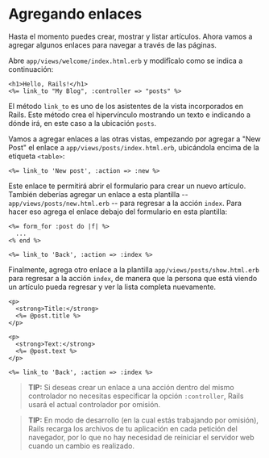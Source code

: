 Agregando enlaces
=================

Hasta el momento puedes crear, mostrar y listar artículos. Ahora vamos a agregar
algunos enlaces para navegar a través de las páginas.

Abre `app/views/welcome/index.html.erb` y modifîcalo como se indica a continuación:

```html+erb
<h1>Hello, Rails!</h1>
<%= link_to "My Blog", :controller => "posts" %>
```

El método `link_to` es uno de los asistentes de la vista incorporados en Rails.
Este método crea el hipervínculo mostrando un texto e indicando a dónde irá, en
este caso a la ubicación `posts`.

Vamos a agregar enlaces a las otras vistas, empezando por agregar a "New Post" el enlace a
`app/views/posts/index.html.erb`, ubicándola encima de la etiqueta `<table>`:

```erb
<%= link_to 'New post', :action => :new %>
```

Este enlace te permitirá abrir el formulario para crear un nuevo artículo. También deberías
agregar un enlace a esta plantilla -- `app/views/posts/new.html.erb` -- para regresar a la
acción `index`. Para hacer eso agrega el enlace debajo del formulario en esta plantilla:

```erb
<%= form_for :post do |f| %>
  ...
<% end %>

<%= link_to 'Back', :action => :index %>
```

Finalmente, agrega otro enlace a la plantilla `app/views/posts/show.html.erb` para regresar
a la acción `index`, de manera que la persona que está viendo un artículo pueda regresar
y ver la lista completa nuevamente.

```html+erb
<p>
  <strong>Title:</strong>
  <%= @post.title %>
</p>

<p>
  <strong>Text:</strong>
  <%= @post.text %>
</p>

<%= link_to 'Back', :action => :index %>
```

> **TIP:** Si deseas crear un enlace a una acción dentro del mismo controlador
no necesitas especificar la opción `:controller`, Rails usará el actual
controlador por omisión.

> **TIP:** En modo de desarrollo (en la cual estás trabajando por omisión), Rails recarga
los archivos de tu aplicación en cada petición del navegador, por lo que no hay
necesidad de reiniciar el servidor web cuando un cambio es realizado.
